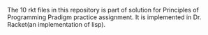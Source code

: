 The 10 rkt files in this repository is part of solution for Principles of Programming Pradigm practice assignment.
It is implemented in Dr. Racket(an implementation of lisp). 

